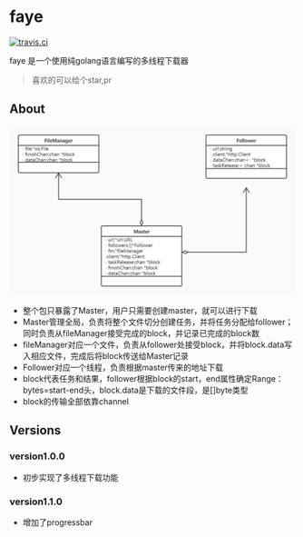 # faye

[![travis.ci](https://travis-ci.com/closetool/faye.svg?branch=master&status=unknown)](https://travis-ci.com/github/closetool/faye)

faye 是一个使用纯golang语言编写的多线程下载器

> 喜欢的可以给个star,pr

## About

!["uml"](./img/uml.jpg)
* 整个包只暴露了Master，用户只需要创建master，就可以进行下载
* Master管理全局，负责将整个文件切分创建任务，并将任务分配给follower；同时负责从fileManager接受完成的block，并记录已完成的block数
* fileManager对应一个文件，负责从follower处接受block，并将block.data写入相应文件，完成后将block传送给Master记录
* Follower对应一个线程，负责根据master传来的地址下载
* block代表任务和结果，follower根据block的start，end属性确定Range：bytes=start-end头，block.data是下载的文件段，是[]byte类型
* block的传输全部依靠channel
## Versions

### version1.0.0
* 初步实现了多线程下载功能
### version1.1.0
* 增加了progressbar
